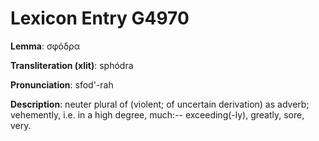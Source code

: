 # Lexicon Entry G4970

**Lemma**: σφόδρα

**Transliteration (xlit)**: sphódra

**Pronunciation**: sfod'-rah

**Description**:
neuter plural of  (violent; of uncertain derivation) as adverb; vehemently, i.e. in a high degree, much:-- exceeding(-ly), greatly, sore, very.
